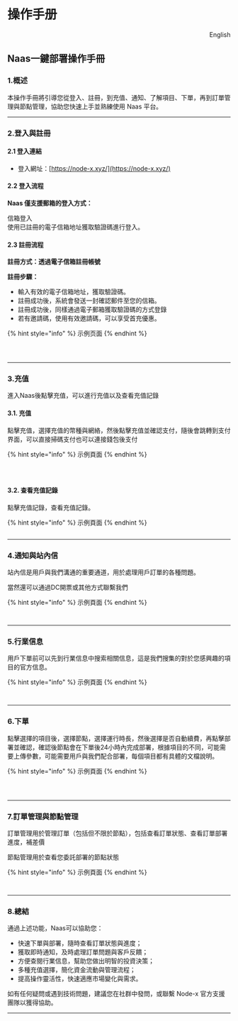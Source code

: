 # 操作手册

<p align="right">English</p>

## Naas一鍵部署操作手冊

### 1.概述

本操作手冊將引導您從登入、註冊，到充值、通知、了解項目、下單，再到訂單管理與節點管理，協助您快速上手並熟練使用 Naas 平台。

***

### 2.登入與註冊

#### 2.1 登入連結

* 登入網址：[https://node-x.xyz/](https://node-x.xyz/)

#### 2.2 登入流程

**Naas 僅支援郵箱的登入方式：**

信箱登入\
使用已註冊的電子信箱地址獲取驗證碼進行登入。

#### 2.3 註冊流程

**註冊方式：透過電子信箱註冊帳號**

**註冊步驟：**

* 輸入有效的電子信箱地址，獲取驗證碼。
* 註冊成功後，系統會發送一封確認郵件至您的信箱。
* 註冊成功後，同樣通過電子郵箱獲取驗證碼的方式登錄
* 若有邀請碼，使用有效邀請碼，可以享受首充優惠。

{% hint style="info" %}
示例页面
{% endhint %}

<figure><img src="../../.gitbook/assets/wechat_2025-10-15_172839_667.png" alt=""><figcaption></figcaption></figure>

<figure><img src="../../.gitbook/assets/wechat_2025-10-15_173349_793.png" alt=""><figcaption></figcaption></figure>

<figure><img src="../../.gitbook/assets/wechat_2025-10-15_173229_360.png" alt=""><figcaption></figcaption></figure>

***

### 3.充值

進入Naas後點擊充值，可以進行充值以及查看充值記錄

#### 3.1. 充值

點擊充值，選擇充值的幣種與網絡，然後點擊充值並確認支付，隨後會跳轉到支付界面，可以直接掃碼支付也可以連接錢包後支付

{% hint style="info" %}
示例頁面
{% endhint %}

<figure><img src="../../.gitbook/assets/wechat_2025-10-15_174253_673.png" alt=""><figcaption></figcaption></figure>

<figure><img src="../../.gitbook/assets/wechat_2025-10-15_174316_416.png" alt=""><figcaption></figcaption></figure>

<figure><img src="../../.gitbook/assets/wechat_2025-10-15_174611_358.png" alt=""><figcaption></figcaption></figure>

#### 3.2. 查看充值記錄

點擊充值記錄，查看充值記錄。

{% hint style="info" %}
示例頁面
{% endhint %}

<figure><img src="../../.gitbook/assets/wechat_2025-10-15_174747_479.png" alt=""><figcaption></figcaption></figure>

***

### 4.通知與站內信

站內信是用戶與我們溝通的重要通道，用於處理用戶訂單的各種問題。

當然還可以通過DC開票或其他方式聯繫我們

{% hint style="info" %}
示例頁面
{% endhint %}

<figure><img src="../../.gitbook/assets/wechat_2025-10-15_175443_674.png" alt=""><figcaption></figcaption></figure>

<figure><img src="../../.gitbook/assets/wechat_2025-10-15_175650_412.png" alt=""><figcaption></figcaption></figure>

***

### 5.行業信息

用戶下單前可以先到行業信息中搜索相關信息，這是我們搜集的對於您感興趣的項目的官方信息。

{% hint style="info" %}
示例頁面
{% endhint %}

<figure><img src="../../.gitbook/assets/wechat_2025-10-15_182113_892.png" alt=""><figcaption></figcaption></figure>

<figure><img src="../../.gitbook/assets/wechat_2025-10-15_182806_550.png" alt=""><figcaption></figcaption></figure>

***

### 6.下單

點擊選擇的項目後，選擇節點，選擇運行時長，然後選擇是否自動續費，再點擊部署並確認，確認後節點會在下單後24小時內完成部署，根據項目的不同，可能需要上傳參數，可能需要用戶與我們配合部署，每個項目都有具體的文檔說明。

{% hint style="info" %}
示例頁面
{% endhint %}

<figure><img src="../../.gitbook/assets/微信截图_20250214162258 (1).png" alt=""><figcaption></figcaption></figure>

<figure><img src="../../.gitbook/assets/微信截图_20250214162134 (1).png" alt=""><figcaption></figcaption></figure>



<figure><img src="../../.gitbook/assets/微信截图_20250214162225 (1).png" alt=""><figcaption></figcaption></figure>

***

### 7.訂單管理與節點管理

訂單管理用於管理訂單（包括但不限於節點），包括查看訂單狀態、查看訂單部署進度，補差價

節點管理用於查看您委託部署的節點狀態

{% hint style="info" %}
示例頁面
{% endhint %}

<figure><img src="../../.gitbook/assets/微信图片_20251015184151_357_47.png" alt=""><figcaption></figcaption></figure>

<figure><img src="../../.gitbook/assets/微信图片_20251015184227_360_47.png" alt=""><figcaption></figcaption></figure>

***

### 8.總結

通過上述功能，Naas可以協助您：

* 快速下單與部署，隨時查看訂單狀態與進度；
* 獲取即時通知，及時處理訂單問題與客戶反饋；
* 方便查閱行業信息，幫助您做出明智的投資決策；
* 多種充值選擇，簡化資金流動與管理流程；
* 提高操作靈活性，快速適應市場變化與需求。

如有任何疑問或遇到技術問題，建議您在社群中發問，或聯繫 Node-x 官方支援團隊以獲得協助。

***
